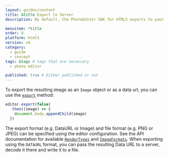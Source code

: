 ```yaml
---
layout: guides/content
title: &title Export to Server
description: By default, the PhotoEditor SDK for HTML5 exports to your user's device. Learn how to disable the automatic download and export to a server instead.

menuitem: *title
order: 0
platform: html5
version: v4
category:
  - guide
  - concept
tags: &tags # tags that are necessary
  - photo editor

published: true # Either published or not
---
```


To export the resulting image as an `Image` object or as a data url, you can use the [`export`](https://docs.photoeditorsdk.com/apidocs/html5/v4/PhotoEditorDesktopUI.html#export) method:

```js
editor.export(false)
  .then((image) => {
    document.body.appendChild(image)
  })
```

The export format (e.g. DataURL or Image) and file format (e.g. PNG or JPEG) can be specified using the editor configuration. See the API documentation for available [`RenderTypes`](https://docs.photoeditorsdk.com/apidocs/html5/v4/PhotoEditorSDK.html#.RenderType) and [`ImageFormats`](https://docs.photoeditorsdk.com/apidocs/html5/v4/PhotoEditorSDK.html#.ImageFormat). When exporting using the `DATAURL` format, you can pass the resulting Data URL to a server, decode it there and write it to a file.
